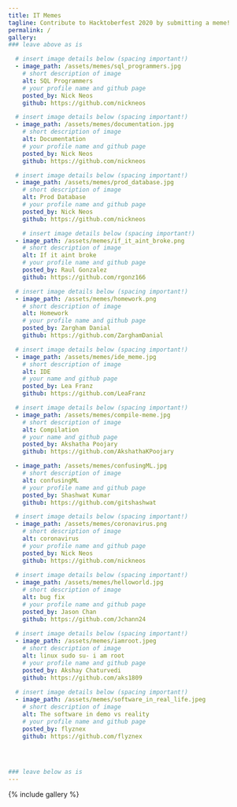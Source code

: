 ```yaml
---
title: IT Memes
tagline: Contribute to Hacktoberfest 2020 by submitting a meme!
permalink: /
gallery:
### leave above as is

  # insert image details below (spacing important!)
  - image_path: /assets/memes/sql_programmers.jpg
    # short description of image
    alt: SQL Programmers
    # your profile name and github page
    posted_by: Nick Neos
    github: https://github.com/nickneos

  # insert image details below (spacing important!)
  - image_path: /assets/memes/documentation.jpg
    # short description of image
    alt: Documentation
    # your profile name and github page
    posted_by: Nick Neos
    github: https://github.com/nickneos

  # insert image details below (spacing important!)
  - image_path: /assets/memes/prod_database.jpg
    # short description of image
    alt: Prod Database
    # your profile name and github page
    posted_by: Nick Neos
    github: https://github.com/nickneos

    # insert image details below (spacing important!)
  - image_path: /assets/memes/if_it_aint_broke.png
    # short description of image
    alt: If it aint broke
    # your profile name and github page
    posted_by: Raul Gonzalez
    github: https://github.com/rgonz166

  # insert image details below (spacing important!)
  - image_path: /assets/memes/homework.png
    # short description of image
    alt: Homework
    # your profile name and github page
    posted_by: Zargham Danial
    github: https://github.com/ZarghamDanial

  # insert image details below (spacing important!)
  - image_path: /assets/memes/ide_meme.jpg
    # short description of image
    alt: IDE
    # your name and github page
    posted_by: Lea Franz
    github: https://github.com/LeaFranz

  # insert image details below (spacing important!)
  - image_path: /assets/memes/compile-meme.jpg
    # short description of image
    alt: Compilation
    # your name and github page
    posted_by: Akshatha Poojary
    github: https://github.com/AkshathaKPoojary

  - image_path: /assets/memes/confusingML.jpg
    # short description of image
    alt: confusingML
    # your profile name and github page
    posted_by: Shashwat Kumar
    github: https://github.com/gitshashwat

  # insert image details below (spacing important!)
  - image_path: /assets/memes/coronavirus.png
    # short description of image
    alt: coronavirus
    # your profile name and github page
    posted_by: Nick Neos
    github: https://github.com/nickneos
    
  # insert image details below (spacing important!)
  - image_path: /assets/memes/helloworld.jpg
    # short description of image
    alt: bug fix
    # your profile name and github page
    posted_by: Jason Chan
    github: https://github.com/Jchann24
    
  # insert image details below (spacing important!)
  - image_path: /assets/memes/iamroot.jpeg
    # short description of image
    alt: linux sudo su- i am root
    # your profile name and github page
    posted_by: Akshay Chaturvedi
    github: https://github.com/aks1809
    
  # insert image details below (spacing important!)
  - image_path: /assets/memes/software_in_real_life.jpeg
    # short description of image
    alt: The software in demo vs reality 
    # your profile name and github page
    posted_by: flyznex
    github: https://github.com/flyznex
    


    
### leave below as is
---
```


{% include gallery %}

